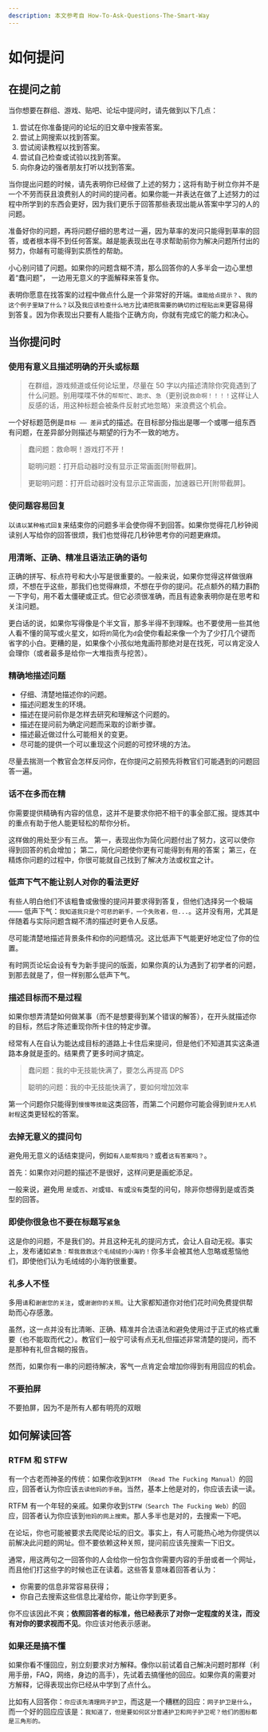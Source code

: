 ```yaml
---
description: 本文参考自 How-To-Ask-Questions-The-Smart-Way
---
```


# 如何提问

## 在提问之前

当你想要在群组、游戏、贴吧、论坛中提问时，请先做到以下几点：

1. 尝试在你准备提问的论坛的旧文章中搜索答案。
2. 尝试上网搜索以找到答案。
3. 尝试阅读教程以找到答案。
4. 尝试自己检查或试验以找到答案。
5. 向你身边的强者朋友打听以找到答案。

当你提出问题的时候，请先表明你已经做了上述的努力；这将有助于树立你并不是一个不劳而获且浪费别人的时间的提问者。如果你能一并表达在做了上述努力的过程中所学到的东西会更好，因为我们更乐于回答那些表现出能从答案中学习的人的问题。

准备好你的问题，再将问题仔细的思考过一遍，因为草率的发问只能得到草率的回答，或者根本得不到任何答案。越是能表现出在寻求帮助前你为解决问题所付出的努力，你越有可能得到实质性的帮助。

小心别问错了问题。如果你的问题含糊不清，那么回答你的人多半会一边心里想着“蠢问题”， 一边用无意义的字面解释来答复你。

表明你愿意在找答案的过程中做点什么是一个非常好的开端。`谁能给点提示？`、`我的这个例子里缺了什么？`以及`我应该检查什么地方`比`请把我需要的确切的过程贴出来`更容易得到答复。因为你表现出只要有人能指个正确方向，你就有完成它的能力和决心。

## 当你提问时

### 使用有意义且描述明确的开头或标题

> 在群组，游戏频道或任何论坛里，尽量在 50 字以内描述清除你究竟遇到了什么问题。别用喋喋不休的`帮帮忙`、`跪求`、`急`（更别说`救命啊！！！！`这样让人反感的话，用这种标题会被条件反射式地忽略）来浪费这个机会。

一个好标题范例是`目标 —— 差异`式的描述。在目标部分指出是哪一个或哪一组东西有问题，在差异部分则描述与期望的行为不一致的地方。

> 蠢问题：救命啊！游戏打不开！
>
> 聪明问题：打开启动器时没有显示正常画面\[附带截屏\]。
>
> 更聪明问题：打开启动器时没有显示正常画面，加速器已开\[附带截屏\]。

### 使问题容易回复

以`请以某种格式回复`来结束你的问题多半会使你得不到回答。如果你觉得花几秒钟阅读别人写给你的回答很烦，我们也觉得花几秒钟思考你的问题更麻烦。

### 用清晰、正确、精准且语法正确的语句

正确的拼写、标点符号和大小写是很重要的。一般来说，如果你觉得这样做很麻烦，不想在乎这些，那我们也觉得麻烦，不想在乎你的提问。花点额外的精力斟酌一下字句，用不着太僵硬或正式。但它必须很准确，而且有迹象表明你是在思考和关注问题。

更白话的说，如果你写得像是个半文盲，那多半得不到理睬。也不要使用一些其他人看不懂的简写或火星文，如将`的`简化为`d`会使你看起来像一个为了少打几个键而省字的小白。更糟的是，如果像个小孩似地鬼画符那绝对是在找死，可以肯定没人会理你（或者最多是给你一大堆指责与挖苦）。

### 精确地描述问题

* 仔细、清楚地描述你的问题。
* 描述问题发生的环境。
* 描述在提问前你是怎样去研究和理解这个问题的。
* 描述在提问前为确定问题而采取的诊断步骤。
* 描述最近做过什么可能相关的变更。
* 尽可能的提供一个可以重现这个问题的可控环境的方法。

尽量去揣测一个教官会怎样反问你，在你提问之前预先将教官们可能遇到的问题回答一遍。

### 话不在多而在精

你需要提供精确有内容的信息，这并不是要求你把不相干的事全部汇报。提炼其中的重点有助于他人能更轻松的帮你分析。

这样做的用处至少有三点。 第一，表现出你为简化问题付出了努力，这可以使你得到回答的机会增加； 第二，简化问题使你更有可能得到有用的答案； 第三，在精炼你问题的过程中，你很可能就自己找到了解决方法或权宜之计。

### 低声下气不能让别人对你的看法更好

有些人明白他们不该粗鲁或傲慢的提问并要求得到答复，但他们选择另一个极端 —— 低声下气：`我知道我只是个可悲的新手，一个失败者，但...`。这并没有用，尤其是伴随着与实际问题含糊不清的描述时更令人反感。

尽可能清楚地描述背景条件和你的问题情况。这比低声下气能更好地定位了你的位置。

有时网页论坛会设有专为新手提问的版面，如果你真的认为遇到了初学者的问题，到那去就是了，但一样别那么低声下气。

### 描述目标而不是过程

如果你想弄清楚如何做某事（而不是想要得到某个错误的解答），在开头就描述你的目标，然后才陈述重现你所卡住的特定步骤。

经常有人在自认为能达成目标的道路上卡住后来提问，但是他们不知道其实这条道路本身就是歪的。结果费了更多时间才搞定。

> 蠢问题：我的中无技能快满了，要怎么再提高 DPS
>
> 聪明的问题：我的中无技能快满了，要如何增加效率

第一个问题你只能得到`慢慢等技能`这类回答，而第二个问题你可能会得到`提升无人机射程`这类更轻松的答案。

### 去掉无意义的提问句

避免用无意义的话结束提问，例如`有人能帮我吗？`或者`这有答案吗？`。

首先：如果你对问题的描述不是很好，这样问更是画蛇添足。

一般来说，避免用 `是`或`否`、`对`或`错`、`有`或`没有`类型的问句，除非你想得到是或否类型的回答。

### 即使你很急也不要在标题写`紧急`

这是你的问题，不是我们的。并且这种无礼的提问方式，会让人自动无视。事实上，发布诸如`紧急：帮我救救这个毛绒绒的小海豹！`你多半会被其他人忽略或惹恼他们，即使他们认为毛绒绒的小海豹很重要。

### 礼多人不怪

多用`请`和`谢谢您的关注`，或`谢谢你的关照`。让大家都知道你对他们花时间免费提供帮助而心存感激。

虽然，这一点并没有比清晰、正确、精准并合法语法和避免使用过于正式的格式重要（也不能取而代之）。教官们一般宁可读有点无礼但描述非常清楚的提问，而不是那种有礼但含糊的报告。

然而，如果你有一串的问题待解决，客气一点肯定会增加你得到有用回应的机会。

### 不要拍屏

不要拍屏，因为不是所有人都有明亮的双眼

## 如何解读回答

### RTFM 和 STFW

有一个古老而神圣的传统：如果你收到`RTFM （Read The Fucking Manual）`的回应，回答者认为你应该`去读他妈的手册`。当然，基本上他是对的，你应该去读一读。

RTFM 有一个年轻的亲戚。如果你收到`STFW（Search The Fucking Web）`的回应，回答者认为你应该到`他妈的网上搜索`。那人多半也是对的，去搜索一下吧。

在论坛，你也可能被要求去爬爬论坛的旧文。事实上，有人可能热心地为你提供以前解决此问题的网址。但不要依赖这种关照，提问前应该先搜索一下旧文。

通常，用这两句之一回答你的人会给你一份包含你需要内容的手册或者一个网址，而且他们打这些字的时候也正在读着。这些答复意味着回答者认为：

* 你需要的信息非常容易获得；
* 你自己去搜索这些信息比灌给你，能让你学到更多。

你不应该因此不爽；**依照回答者的标准，他已经表示了对你一定程度的关注，而没有对你的要求视而不见**。你应该对他表示感谢。

### 如果还是搞不懂

如果你看不懂回应，别立刻要求对方解释。像你以前试着自己解决问题时那样（利用手册，FAQ，网络，身边的高手），先试着去搞懂他的回应。如果你真的需要对方解释，记得表现出你已经从中学到了点什么。

比如有人回答你：`你应该先清理网子护卫`，而这是一个糟糕的回应：`网子护卫是什么`，而一个好的回应应该是：`我知道了，但是要如何区分普通护卫和网子护卫呢？他们的图标都是三角形的。`

